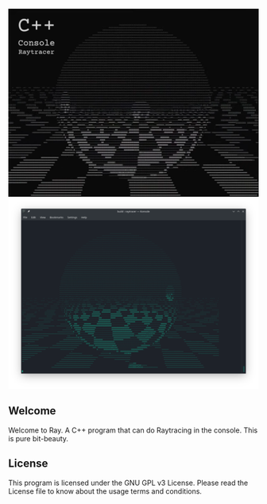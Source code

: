 ![Ray Cover Image](images/ray-cover.png)
![Ray Linux Cover Image](images/ray-linux.png)

## Welcome

Welcome to Ray. A C++ program that can do Raytracing in the console. This is pure bit-beauty.

## License

This program is licensed under the GNU GPL v3 License. Please read the License file to know about the usage terms and conditions.
